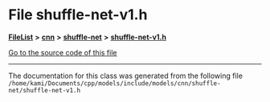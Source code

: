 

# File shuffle-net-v1.h



[**FileList**](files.md) **>** [**cnn**](dir_40be95ab8912b8deac694fbe2f8f2654.md) **>** [**shuffle-net**](dir_3c5228e53245123408496854d41e9c05.md) **>** [**shuffle-net-v1.h**](shuffle-net-v1_8h.md)

[Go to the source code of this file](shuffle-net-v1_8h_source.md)





































































------------------------------
The documentation for this class was generated from the following file `/home/kami/Documents/cpp/models/include/models/cnn/shuffle-net/shuffle-net-v1.h`

